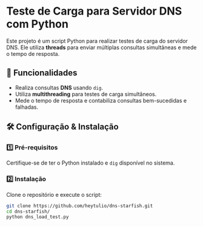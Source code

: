 # Teste de Carga para Servidor DNS com Python

Este projeto é um script Python para realizar testes de carga do servidor DNS. Ele utiliza **threads** para enviar múltiplas consultas simultâneas e mede o tempo de resposta.

## 📌 Funcionalidades

- Realiza consultas **DNS** usando `dig`.
- Utiliza **multithreading** para testes de carga simultâneos.
- Mede o tempo de resposta e contabiliza consultas bem-sucedidas e falhadas.

## 🛠 Configuração & Instalação

### 1️⃣ Pré-requisitos

Certifique-se de ter o Python instalado e `dig` disponível no sistema.

### 2️⃣ Instalação

Clone o repositório e execute o script:

```sh
git clone https://github.com/heytulio/dns-starfish.git
cd dns-starfish/
python dns_load_test.py
```